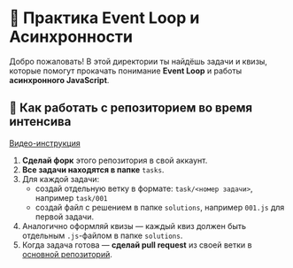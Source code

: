 # 🚀 Практика Event Loop и Асинхронности

Добро пожаловать! В этой директории ты найдёшь задачи и квизы, которые помогут прокачать понимание **Event Loop** и работы **асинхронного JavaScript**.

## 📌 Как работать с репозиторием во время интенсива

[Видео-инструкция](https://github.com/larchanka/fs-bc-shared/raw/refs/heads/main/assets/git-use-video.mp4)

1. **Сделай форк** этого репозитория в свой аккаунт.
2. **Все задачи находятся в папке** `tasks`.
3. Для каждой задачи:
   - создай отдельную ветку в формате: `task/<номер задачи>`, например `task/001`
   - создай файл с решением в папке `solutions`, например `001.js` для первой задачи.
4. Аналогично оформляй квизы — каждый квиз должен быть отдельным `.js`-файлом в папке `solutions`.
5. Когда задача готова — **сделай pull request** из своей ветки в [основной репозиторий](https://github.com/larchanka/fs-bc-shared).
